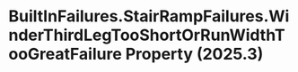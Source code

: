 # BuiltInFailures.StairRampFailures.WinderThirdLegTooShortOrRunWidthTooGreatFailure Property (2025.3)

﻿